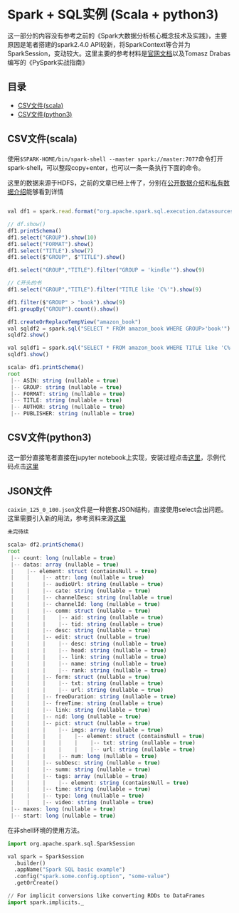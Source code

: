# Spark + SQL实例 (Scala + python3)

这一部分的内容没有参考之前的《Spark大数据分析核心概念技术及实践》，主要原因是笔者搭建的spark2.4.0 API较新，将SparkContext等合并为SparkSession，变动较大。这里主要的参考材料是[官网文档](http://spark.apache.org/docs/latest/sql-getting-started.html)以及Tomasz Drabas编写的《PySpark实战指南》

## 目录 

- [CSV文件(scala)](#1)
- [CSV文件(python3)](#2)


## <p id=1>CSV文件(scala)

使用`$SPARK-HOME/bin/spark-shell --master spark://master:7077`命令打开spark-shell，可以整段copy+enter，也可以一条一条执行下面的命令。

这里的数据来源于HDFS，之前的文章已经上传了，分别在[公开数据介绍](./public_datas.md)和[私有数据介绍](./private_datas.md)能够看到详情
```js

val df1 = spark.read.format("org.apache.spark.sql.execution.datasources.csv.CSVFileFormat").option("header", true).option("delimiter", ",").load("hdfs://master:9000/Data_Sample/Sample_1000_amazon-sales-rank-data-for-print-and-kindle-books/amazon_com_extras.csv")

// df.show()
df1.printSchema()
df1.select("GROUP").show(10)
df1.select("FORMAT").show()
df1.select("TITLE").show(7)
df1.select($"GROUP", $"TITLE").show()

df1.select("GROUP","TITLE").filter("GROUP = 'kindle'").show(9)

// C开头的书
df1.select("GROUP","TITLE").filter("TITLE like 'C%'").show(9)

df1.filter($"GROUP" > "book").show(9)
df1.groupBy("GROUP").count().show()

df1.createOrReplaceTempView("amazon_book")
val sqldf2 = spark.sql("SELECT * FROM amazon_book WHERE GROUP>'book'")
sqldf2.show()

val sqldf1 = spark.sql("SELECT * FROM amazon_book WHERE TITLE like 'C%'")
sqldf1.show()
```

```js
scala> df1.printSchema()
root
 |-- ASIN: string (nullable = true)
 |-- GROUP: string (nullable = true)
 |-- FORMAT: string (nullable = true)
 |-- TITLE: string (nullable = true)
 |-- AUTHOR: string (nullable = true)
 |-- PUBLISHER: string (nullable = true)
```


## <p id=2>CSV文件(python3)

这一部分直接笔者直接在jupyter notebook上实现，安装过程点击[这里](./JupyterNotebook.md)，示例代码点击[这里](./TEST_PySpark.html)


## JSON文件

`caixin_125_0_100.json`文件是一种嵌套JSON结构，直接使用select会出问题。这里需要引入新的用法，参考资料来源[这里](https://cloud.tencent.com/developer/article/1032531)


```js
未完待续
```




```js
scala> df2.printSchema()
root
 |-- count: long (nullable = true)
 |-- datas: array (nullable = true)
 |    |-- element: struct (containsNull = true)
 |    |    |-- attr: long (nullable = true)
 |    |    |-- audioUrl: string (nullable = true)
 |    |    |-- cate: string (nullable = true)
 |    |    |-- channelDesc: string (nullable = true)
 |    |    |-- channelId: long (nullable = true)
 |    |    |-- comm: struct (nullable = true)
 |    |    |    |-- aid: string (nullable = true)
 |    |    |    |-- tid: string (nullable = true)
 |    |    |-- desc: string (nullable = true)
 |    |    |-- edit: struct (nullable = true)
 |    |    |    |-- desc: string (nullable = true)
 |    |    |    |-- head: string (nullable = true)
 |    |    |    |-- link: string (nullable = true)
 |    |    |    |-- name: string (nullable = true)
 |    |    |    |-- rank: string (nullable = true)
 |    |    |-- form: struct (nullable = true)
 |    |    |    |-- txt: string (nullable = true)
 |    |    |    |-- url: string (nullable = true)
 |    |    |-- freeDuration: string (nullable = true)
 |    |    |-- freeTime: string (nullable = true)
 |    |    |-- link: string (nullable = true)
 |    |    |-- nid: long (nullable = true)
 |    |    |-- pict: struct (nullable = true)
 |    |    |    |-- imgs: array (nullable = true)
 |    |    |    |    |-- element: struct (containsNull = true)
 |    |    |    |    |    |-- txt: string (nullable = true)
 |    |    |    |    |    |-- url: string (nullable = true)
 |    |    |    |-- num: long (nullable = true)
 |    |    |-- subDesc: string (nullable = true)
 |    |    |-- summ: string (nullable = true)
 |    |    |-- tags: array (nullable = true)
 |    |    |    |-- element: string (containsNull = true)
 |    |    |-- time: string (nullable = true)
 |    |    |-- type: long (nullable = true)
 |    |    |-- video: string (nullable = true)
 |-- maxes: long (nullable = true)
 |-- start: long (nullable = true)
```

在非shell环境的使用方法。

```py
import org.apache.spark.sql.SparkSession

val spark = SparkSession
  .builder()
  .appName("Spark SQL basic example")
  .config("spark.some.config.option", "some-value")
  .getOrCreate()

// For implicit conversions like converting RDDs to DataFrames
import spark.implicits._
```









